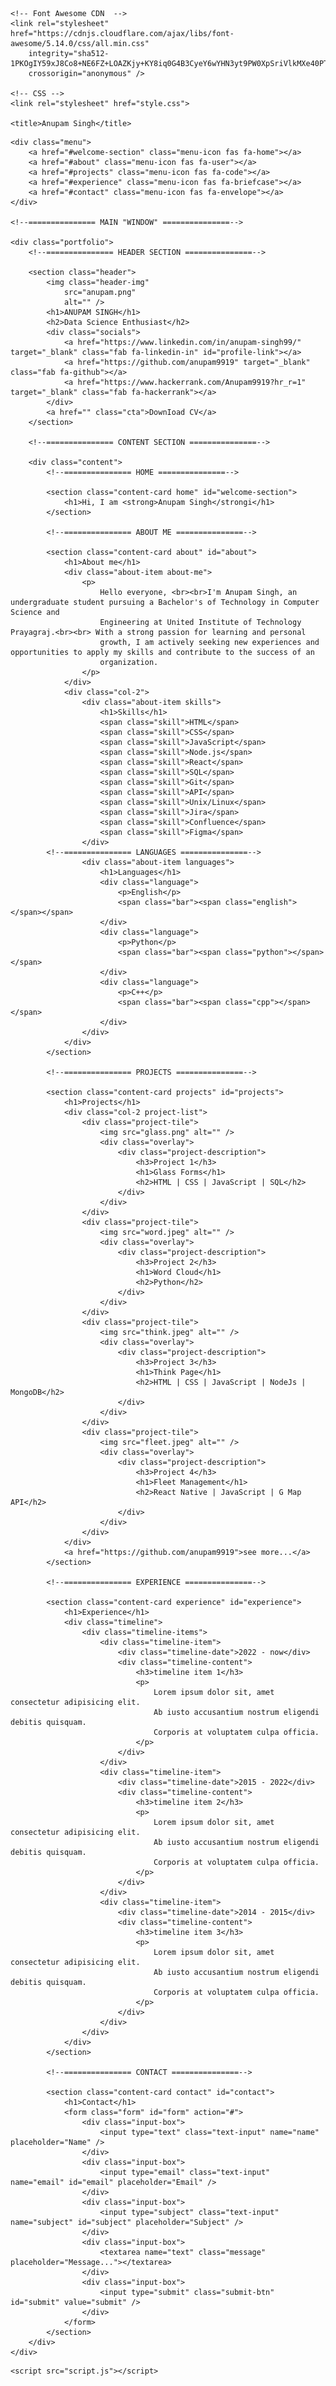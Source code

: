 <!doctype html>
<html lang="en">

<head>
    <!-- Required meta tags -->
    <meta charset="utf-8">
    <meta name="viewport" content="width=device-width, initial-scale=1">

    <!-- Font Awesome CDN  -->
    <link rel="stylesheet" href="https://cdnjs.cloudflare.com/ajax/libs/font-awesome/5.14.0/css/all.min.css"
        integrity="sha512-1PKOgIY59xJ8Co8+NE6FZ+LOAZKjy+KY8iq0G4B3CyeY6wYHN3yt9PW0XpSriVlkMXe40PTKnXrLnZ9+fkDaog=="
        crossorigin="anonymous" />

    <!-- CSS -->
    <link rel="stylesheet" href="style.css">

    <title>Anupam Singh</title>
</head>

<body>
<nav id="navbar" class="navbar"><a href="#"></a></nav>

<div class="container">
    <!--=============== NAVIGATION MENU ===============-->

    <div class="menu">
        <a href="#welcome-section" class="menu-icon fas fa-home"></a>
        <a href="#about" class="menu-icon fas fa-user"></a>
        <a href="#projects" class="menu-icon fas fa-code"></a>
        <a href="#experience" class="menu-icon fas fa-briefcase"></a>
        <a href="#contact" class="menu-icon fas fa-envelope"></a>
    </div>

    <!--=============== MAIN "WINDOW" ===============-->

    <div class="portfolio">
        <!--=============== HEADER SECTION ===============-->

        <section class="header">
            <img class="header-img"
                src="anupam.png"
                alt="" />
            <h1>ANUPAM SINGH</h1>
            <h2>Data Science Enthusiast</h2>
            <div class="socials">
                <a href="https://www.linkedin.com/in/anupam-singh99/" target="_blank" class="fab fa-linkedin-in" id="profile-link"></a>
                <a href="https://github.com/anupam9919" target="_blank" class="fab fa-github"></a>
                <a href="https://www.hackerrank.com/Anupam9919?hr_r=1" target="_blank" class="fab fa-hackerrank"></a>
            </div>
            <a href="" class="cta">DownIoad CV</a>
        </section>

        <!--=============== CONTENT SECTION ===============-->

        <div class="content">
            <!--=============== HOME ===============-->

            <section class="content-card home" id="welcome-section">
                <h1>Hi, I am <strong>Anupam Singh</strongi</h1>
            </section>

            <!--=============== ABOUT ME ===============-->

            <section class="content-card about" id="about">
                <h1>About me</h1>
                <div class="about-item about-me">
                    <p>
                        Hello everyone, <br><br>I'm Anupam Singh, an undergraduate student pursuing a Bachelor's of Technology in Computer Science and
                        Engineering at United Institute of Technology Prayagraj.<br><br> With a strong passion for learning and personal
                        growth, I am actively seeking new experiences and opportunities to apply my skills and contribute to the success of an
                        organization.
                    </p>
                </div>
                <div class="col-2">
                    <div class="about-item skills">
                        <h1>Skills</h1>
                        <span class="skill">HTML</span>
                        <span class="skill">CSS</span>
                        <span class="skill">JavaScript</span>
                        <span class="skill">Node.js</span>
                        <span class="skill">React</span>
                        <span class="skill">SQL</span>
                        <span class="skill">Git</span>
                        <span class="skill">API</span>
                        <span class="skill">Unix/Linux</span>
                        <span class="skill">Jira</span>
                        <span class="skill">Confluence</span>
                        <span class="skill">Figma</span>
                    </div>
            <!--=============== LANGUAGES ===============-->
                    <div class="about-item languages">
                        <h1>Languages</h1>
                        <div class="language">
                            <p>English</p>
                            <span class="bar"><span class="english"></span></span>
                        </div>
                        <div class="language">
                            <p>Python</p>
                            <span class="bar"><span class="python"></span></span>
                        </div>
                        <div class="language">
                            <p>C++</p>
                            <span class="bar"><span class="cpp"></span></span>
                        </div>
                    </div>
                </div>
            </section>

            <!--=============== PROJECTS ===============-->

            <section class="content-card projects" id="projects">
                <h1>Projects</h1>
                <div class="col-2 project-list">
                    <div class="project-tile">
                        <img src="glass.png" alt="" />
                        <div class="overlay">
                            <div class="project-description">
                                <h3>Project 1</h3>
                                <h1>Glass Forms</h1>
                                <h2>HTML | CSS | JavaScript | SQL</h2>
                            </div>
                        </div>
                    </div>
                    <div class="project-tile">
                        <img src="word.jpeg" alt="" />
                        <div class="overlay">
                            <div class="project-description">
                                <h3>Project 2</h3>
                                <h1>Word Cloud</h1>
                                <h2>Python</h2>
                            </div>
                        </div>
                    </div>
                    <div class="project-tile">
                        <img src="think.jpeg" alt="" />
                        <div class="overlay">
                            <div class="project-description">
                                <h3>Project 3</h3>
                                <h1>Think Page</h1>
                                <h2>HTML | CSS | JavaScript | NodeJs | MongoDB</h2>
                            </div>
                        </div>
                    </div>
                    <div class="project-tile">
                        <img src="fleet.jpeg" alt="" />
                        <div class="overlay">
                            <div class="project-description">
                                <h3>Project 4</h3>
                                <h1>Fleet Management</h1>
                                <h2>React Native | JavaScript | G Map API</h2>
                            </div>
                        </div>
                    </div>
                </div>
                <a href="https://github.com/anupam9919">see more...</a>
            </section>

            <!--=============== EXPERIENCE ===============-->

            <section class="content-card experience" id="experience">
                <h1>Experience</h1>
                <div class="timeline">
                    <div class="timeline-items">
                        <div class="timeline-item">
                            <div class="timeline-date">2022 - now</div>
                            <div class="timeline-content">
                                <h3>timeline item 1</h3>
                                <p>
                                    Lorem ipsum dolor sit, amet consectetur adipisicing elit.
                                    Ab iusto accusantium nostrum eligendi debitis quisquam.
                                    Corporis at voluptatem culpa officia.
                                </p>
                            </div>
                        </div>
                        <div class="timeline-item">
                            <div class="timeline-date">2015 - 2022</div>
                            <div class="timeline-content">
                                <h3>timeline item 2</h3>
                                <p>
                                    Lorem ipsum dolor sit, amet consectetur adipisicing elit.
                                    Ab iusto accusantium nostrum eligendi debitis quisquam.
                                    Corporis at voluptatem culpa officia.
                                </p>
                            </div>
                        </div>
                        <div class="timeline-item">
                            <div class="timeline-date">2014 - 2015</div>
                            <div class="timeline-content">
                                <h3>timeline item 3</h3>
                                <p>
                                    Lorem ipsum dolor sit, amet consectetur adipisicing elit.
                                    Ab iusto accusantium nostrum eligendi debitis quisquam.
                                    Corporis at voluptatem culpa officia.
                                </p>
                            </div>
                        </div>
                    </div>
                </div>
            </section>

            <!--=============== CONTACT ===============-->

            <section class="content-card contact" id="contact">
                <h1>Contact</h1>
                <form class="form" id="form" action="#">
                    <div class="input-box">
                        <input type="text" class="text-input" name="name" placeholder="Name" />
                    </div>
                    <div class="input-box">
                        <input type="email" class="text-input" name="email" id="email" placeholder="Email" />
                    </div>
                    <div class="input-box">
                        <input type="subject" class="text-input" name="subject" id="subject" placeholder="Subject" />
                    </div>
                    <div class="input-box">
                        <textarea name="text" class="message" placeholder="Message..."></textarea>
                    </div>
                    <div class="input-box">
                        <input type="submit" class="submit-btn" id="submit" value="submit" />
                    </div>
                </form>
            </section>
        </div>
    </div>
</div>

    <script src="script.js"></script>
</body>

</html>
